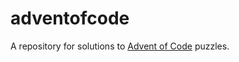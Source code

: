 # adventofcode

A repository for solutions to [Advent of Code](https://adventofcode.com/about) puzzles.
